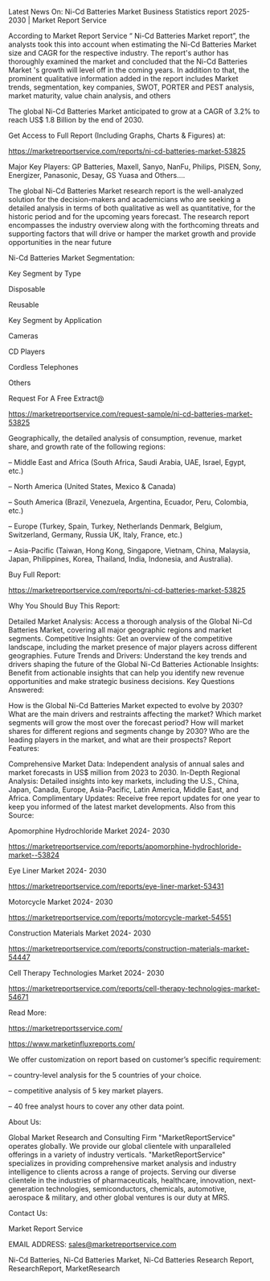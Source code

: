 Latest News On: Ni-Cd Batteries Market Business Statistics report 2025-2030 | Market Report Service

According to Market Report Service “ Ni-Cd Batteries Market report”, the analysts took this into account when estimating the Ni-Cd Batteries Market size and CAGR for the respective industry. The report's author has thoroughly examined the market and concluded that the Ni-Cd Batteries Market 's growth will level off in the coming years. In addition to that, the prominent qualitative information added in the report includes Market trends, segmentation, key companies, SWOT, PORTER and PEST analysis, market maturity, value chain analysis, and others

The global Ni-Cd Batteries Market anticipated to grow at a CAGR of 3.2% to reach US$ 1.8 Billion by the end of 2030.

Get Access to Full Report (Including Graphs, Charts & Figures) at:

https://marketreportservice.com/reports/ni-cd-batteries-market-53825

Major Key Players: GP Batteries, Maxell, Sanyo, NanFu, Philips, PISEN, Sony, Energizer, Panasonic, Desay, GS Yuasa and Others….

The global Ni-Cd Batteries Market research report is the well-analyzed solution for the decision-makers and academicians who are seeking a detailed analysis in terms of both qualitative as well as quantitative, for the historic period and for the upcoming years forecast. The research report encompasses the industry overview along with the forthcoming threats and supporting factors that will drive or hamper the market growth and provide opportunities in the near future

Ni-Cd Batteries Market Segmentation:

Key Segment by Type

Disposable

Reusable

Key Segment by Application

Cameras

CD Players

Cordless Telephones

Others

Request For A Free Extract@

https://marketreportservice.com/request-sample/ni-cd-batteries-market-53825

Geographically, the detailed analysis of consumption, revenue, market share, and growth rate of the following regions:

– Middle East and Africa (South Africa, Saudi Arabia, UAE, Israel, Egypt, etc.)

– North America (United States, Mexico & Canada)

– South America (Brazil, Venezuela, Argentina, Ecuador, Peru, Colombia, etc.)

– Europe (Turkey, Spain, Turkey, Netherlands Denmark, Belgium, Switzerland, Germany, Russia UK, Italy, France, etc.)

– Asia-Pacific (Taiwan, Hong Kong, Singapore, Vietnam, China, Malaysia, Japan, Philippines, Korea, Thailand, India, Indonesia, and Australia).

Buy Full Report:

https://marketreportservice.com/reports/ni-cd-batteries-market-53825

Why You Should Buy This Report:

Detailed Market Analysis: Access a thorough analysis of the Global Ni-Cd Batteries Market, covering all major geographic regions and market segments.
Competitive Insights: Get an overview of the competitive landscape, including the market presence of major players across different geographies.
Future Trends and Drivers: Understand the key trends and drivers shaping the future of the Global Ni-Cd Batteries
Actionable Insights: Benefit from actionable insights that can help you identify new revenue opportunities and make strategic business decisions.
Key Questions Answered:

How is the Global Ni-Cd Batteries Market expected to evolve by 2030?
What are the main drivers and restraints affecting the market?
Which market segments will grow the most over the forecast period?
How will market shares for different regions and segments change by 2030?
Who are the leading players in the market, and what are their prospects?
Report Features:

Comprehensive Market Data: Independent analysis of annual sales and market forecasts in US$ million from 2023 to 2030.
In-Depth Regional Analysis: Detailed insights into key markets, including the U.S., China, Japan, Canada, Europe, Asia-Pacific, Latin America, Middle East, and Africa.
Complimentary Updates: Receive free report updates for one year to keep you informed of the latest market developments.
Also from this Source:

Apomorphine Hydrochloride Market 2024- 2030

https://marketreportservice.com/reports/apomorphine-hydrochloride-market--53824

Eye Liner Market 2024- 2030

https://marketreportservice.com/reports/eye-liner-market-53431

Motorcycle Market 2024- 2030

https://marketreportservice.com/reports/motorcycle-market-54551

Construction Materials Market 2024- 2030

https://marketreportservice.com/reports/construction-materials-market-54447

Cell Therapy Technologies Market 2024- 2030

https://marketreportservice.com/reports/cell-therapy-technologies-market-54671

Read More:

https://marketreportsservice.com/

https://www.marketinfluxreports.com/

We offer customization on report based on customer’s specific requirement:

– country-level analysis for the 5 countries of your choice.

– competitive analysis of 5 key market players.

– 40 free analyst hours to cover any other data point.

About Us:

Global Market Research and Consulting Firm "MarketReportService" operates globally. We provide our global clientele with unparalleled offerings in a variety of industry verticals. "MarketReportService" specializes in providing comprehensive market analysis and industry intelligence to clients across a range of projects. Serving our diverse clientele in the industries of pharmaceuticals, healthcare, innovation, next-generation technologies, semiconductors, chemicals, automotive, aerospace & military, and other global ventures is our duty at MRS.

Contact Us:

Market Report Service

EMAIL ADDRESS: sales@marketreportservice.com

Ni-Cd Batteries, Ni-Cd Batteries Market, Ni-Cd Batteries Research Report, ResearchReport, MarketResearch
